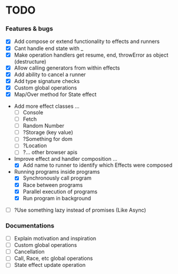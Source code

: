 # TODO

### Features & bugs
- [x] Add compose or extend functionality to effects and runners
- [x] Cant handle end state with _
- [x] Make operation handlers get resume, end, throwError as object (destructure)
- [x] Allow calling generators from within effects
- [x] Add ability to cancel a runner
- [x] Add type signature checks
- [x] Custom global operations
- [x] Map/Over method for State effect

- Add more effect classes ...
  - [ ] Console
  - [ ] Fetch
  - [ ] Random Number
  - [ ] ?Storage (key value)
  - [ ] ?Something for dom
  - [ ] ?Location
  - [ ] ?... other browser apis

- Improve effect and handler composition ...
  - [x] Add name to runner to identify which Effects were composed

- Running programs inside programs
  - [x] Synchronously call program
  - [x] Race between programs
  - [x] Parallel execution of programs
  - [x] Run program in background

- [ ] ?Use something lazy instead of promises (Like Async)

### Documentations
- [ ] Explain motivation and inspiration
- [ ] Custom global operations
- [ ] Cancellation
- [ ] Call, Race, etc global operations
- [ ] State effect update operation
